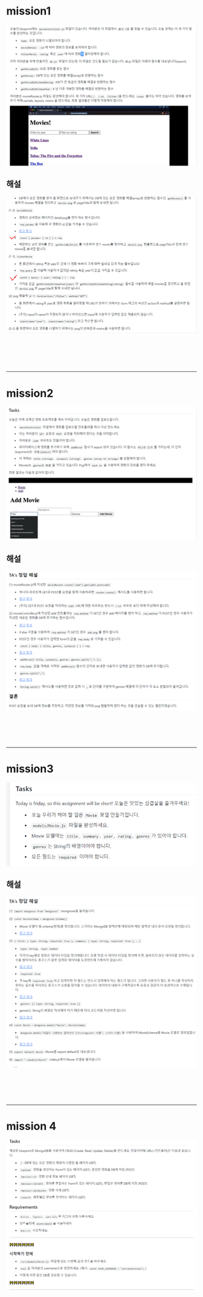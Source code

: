 # mission1
![img](/img/mission1.PNG)

## 해설
![img](/img/mission1-1.PNG)

<br>
<br>
<br>
<br>


---

# mission2
![img](/img/mission2.PNG)

## 해설
![img](/img/mission2-1.PNG)



<br>
<br>
<br>
<br>


---
# mission3
![img](/img/mission3.PNG)

## 해설

![img](/img/mission3-1.PNG)



<br>
<br>
<br>
<br>

---

# mission 4
![img](/img/mission4.PNG)

